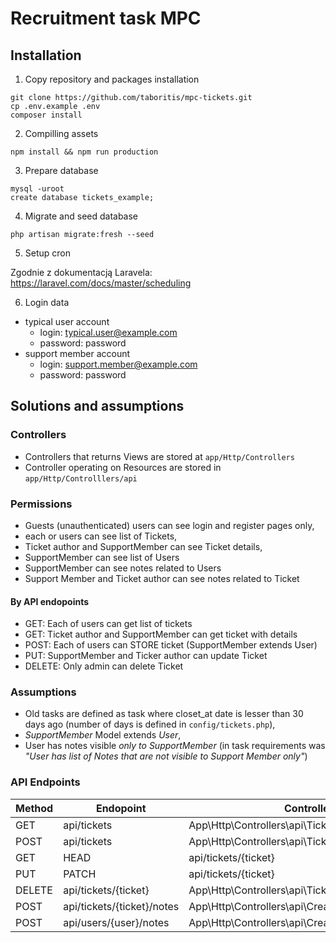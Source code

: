 # Recruitment task MPC

## Installation

1. Copy repository and packages installation
```shell script
git clone https://github.com/taboritis/mpc-tickets.git
cp .env.example .env
composer install
```

2. Compilling assets
```shell script
npm install && npm run production
```

3. Prepare database
```shell script
mysql -uroot
create database tickets_example;
```

4. Migrate and seed database
```shell script
php artisan migrate:fresh --seed
```
5. Setup cron

Zgodnie z dokumentacją Laravela:
https://laravel.com/docs/master/scheduling

6. Login data

* typical user account
    * login: typical.user@example.com
    * password: password
* support member account
    * login: support.member@example.com
    * password: password
    
## Solutions and assumptions

### Controllers
* Controllers that returns Views are stored at ``app/Http/Controllers``
* Controller operating on Resources are stored in ``app/Http/Controlllers/api``

### Permissions

* Guests (unauthenticated) users can see login and register pages only,
* each or users can see list of Tickets,
* Ticket author and SupportMember can see Ticket details, 
* SupportMember can see list of Users
* SupportMember can see notes related to Users
* Support Member and Ticket author can see notes related to Ticket

#### By API endopoints
* GET: Each of users can get list of tickets
* GET: Ticket author and SupportMember can get ticket with details
* POST: Each of users can STORE ticket (SupportMember extends User)
* PUT: SupportMember and Ticker author can update Ticket
* DELETE: Only admin can delete Ticket

### Assumptions
* Old tasks are defined as task where closet_at date is lesser than 30 days ago (number of days is defined in ``config/tickets.php``),
* *SupportMember* Model extends *User*,
* User has notes visible *only to SupportMember* (in task requirements was *"User has list of Notes that are not visible to Support Member only"*)

### API Endpoints
| Method    | Endopoint                     | Controller Action                                         |
|-----------|-------------------------------|-----------------------------------------------------------|
| GET       | api/tickets                   | App\Http\Controllers\api\TicketsApiController@index       |
| POST      | api/tickets                   | App\Http\Controllers\api\TicketsApiController@store       |
| GET|HEAD  | api/tickets/{ticket}          | App\Http\Controllers\api\TicketsApiController@show        |
| PUT|PATCH | api/tickets/{ticket}          | App\Http\Controllers\api\TicketsApiController@update      |
| DELETE    | api/tickets/{ticket}          | App\Http\Controllers\api\TicketsApiController@destroy     |
| POST      | api/tickets/{ticket}/notes    | App\Http\Controllers\api\CreateNotesApiController@ticket  |
| POST      | api/users/{user}/notes        | App\Http\Controllers\api\CreateNotesApiController@user    |
